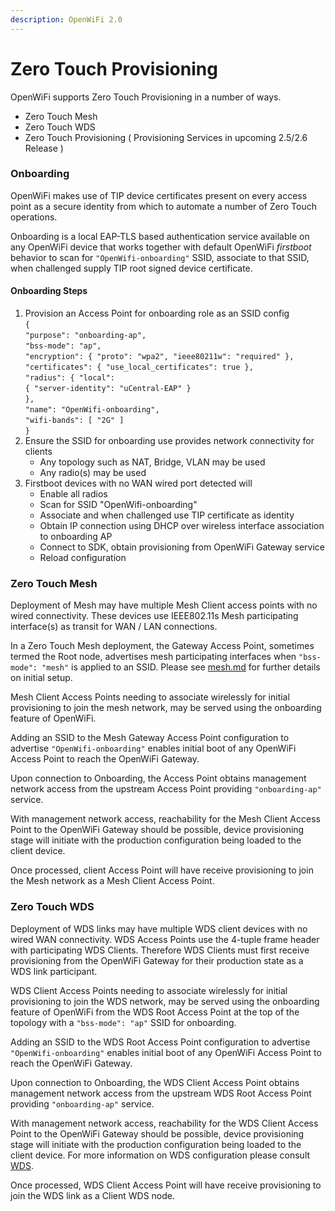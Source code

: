 ```yaml
---
description: OpenWiFi 2.0
---
```


# Zero Touch Provisioning

OpenWiFi supports Zero Touch Provisioning in a number of ways.

* Zero Touch Mesh
* Zero Touch WDS
* Zero Touch Provisioning ( Provisioning Services in upcoming 2.5/2.6 Release )

### Onboarding

OpenWiFi makes use of TIP device certificates present on every access point as a secure identity from which to automate a number of Zero Touch operations.

Onboarding is a local EAP-TLS based authentication service available on any OpenWiFi device that works together with default OpenWiFi _firstboot_ behavior to scan for `"OpenWifi-onboarding"` SSID, associate to that SSID, when challenged supply TIP root signed device certificate.

#### Onboarding Steps

1. Provision an Access Point for onboarding role as an SSID config\
   `{` \
     `"purpose": "onboarding-ap",` \
     `"bss-mode": "ap",` \
     `"encryption": { "proto": "wpa2", "ieee80211w": "required" },`    \
     `"certificates": { "use_local_certificates": true },` \
     `"radius": { "local":` \
               `{ "server-identity": "uCentral-EAP" }` \
               `},` \
      `"name": "OpenWifi-onboarding",` \
      `"wifi-bands": [ "2G" ]` \
   `}`
2. Ensure the SSID for onboarding use provides network connectivity for clients
   * Any topology such as NAT, Bridge, VLAN may be used
   * Any radio(s) may be used
3. Firstboot devices with no WAN wired port detected will
   * Enable all radios
   * Scan for SSID "OpenWifi-onboarding"
   * Associate and when challenged use TIP certificate as identity
   * Obtain IP connection using DHCP over wireless interface association to onboarding AP
   * Connect to SDK, obtain provisioning from OpenWiFi Gateway service
   * Reload configuration

### Zero Touch Mesh

Deployment of Mesh may have multiple Mesh Client access points with no wired connectivity. These devices use IEEE802.11s Mesh participating interface(s) as transit for WAN / LAN connections.

In a Zero Touch Mesh deployment, the Gateway Access Point, sometimes termed the Root node, advertises mesh participating interfaces when `"bss-mode": "mesh"` is applied to an SSID. Please see [mesh.md](mesh.md "mention") for further details on initial setup.

Mesh Client Access Points needing to associate wirelessly for initial provisioning to join the mesh network, may be served using the onboarding feature of OpenWiFi. 

Adding an SSID to the Mesh Gateway Access Point configuration to advertise `"OpenWifi-onboarding"` enables initial boot of any OpenWiFi Access Point to reach the OpenWiFi Gateway.

Upon connection to Onboarding, the Access Point obtains management network access from the upstream Access Point providing `"onboarding-ap"` service.

With management network access, reachability for the Mesh Client Access Point to the OpenWiFi Gateway should be possible, device provisioning stage will initiate with the production configuration being loaded to the client device.

Once processed, client Access Point will have receive provisioning to join the Mesh network as a Mesh Client Access Point.

### Zero Touch WDS

Deployment of WDS links may have multiple WDS client devices with no wired WAN connectivity. WDS Access Points use the 4-tuple frame header with participating WDS Clients. Therefore WDS Clients must first receive provisioning from the OpenWiFi Gateway for their production state as a WDS link participant.

WDS Client Access Points needing to associate wirelessly for initial provisioning to join the WDS network, may be served using the onboarding feature of OpenWiFi from the WDS Root Access Point at the top of the topology with a `"bss-mode": "ap"` SSID for onboarding. 

Adding an SSID to the WDS Root Access Point configuration to advertise `"OpenWifi-onboarding"` enables initial boot of any OpenWiFi Access Point to reach the OpenWiFi Gateway.

Upon connection to Onboarding, the WDS Client Access Point obtains management network access from the upstream WDS Root Access Point providing `"onboarding-ap"` service.

With management network access, reachability for the WDS Client Access Point to the OpenWiFi Gateway should be possible, device provisioning stage will initiate with the production configuration being loaded to the client device. For more information on WDS configuration please consult [WDS](wds-topologies.md).

Once processed, WDS Client Access Point will have receive provisioning to join the WDS link as a Client WDS node.

###
